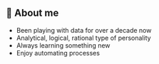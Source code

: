## :bust_in_silhouette: About me
- Been playing with data for over a decade now
- Analytical, logical, rational type of personality
- Always learning something new
- Enjoy automating processes
